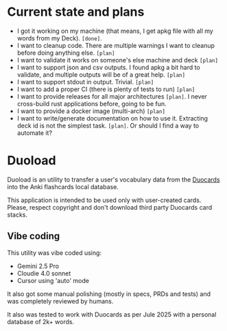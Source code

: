 # Current state and plans


* I got it working on my machine (that means, I get apkg file with all my words from my Deck). `[done]`.
* I want to cleanup code. There are multiple warnings I want to cleanup before doing anything else. `[plan]`
* I want to validate it works on someone's else machine and deck `[plan]`
* I want to support json and csv outputs. I found apkg a bit hard to validate, and multiple outputs will be of a great help. `[plan]`
* I want to support stdout in output. Trivial. `[plan]`
* I want to add a proper CI (there is plenty of tests to run) `[plan]`
* I want to provide releases for all major architectures `[plan]`. I never cross-build rust applications before, going to be fun.
* I want to provide a docker image (multi-arch) `[plan]`
* I want to write/generate documentation on how to use it. Extracting deck id is not the simplest task. `[plan]`. Or should I find a way to automate it?

# Duoload

Duoload is an utility to transfer a user's vocabulary data from the [Duocards](https://duocards.com/)
into the Anki flashcards local database.

This application is intended to be used only with user-created cards. Please, respect copyright and
don't download third party Duocards card stacks.

## Vibe coding

This utility was vibe coded using:

* Gemini 2.5 Pro
* Cloudie 4.0 sonnet
* Cursor using 'auto' mode

It also got some manual polishing (mostly in specs, PRDs and tests) and was completely reviewed by humans.

It also was tested to work with Duocards as per Jule 2025 with a personal database of 2k+ words.

